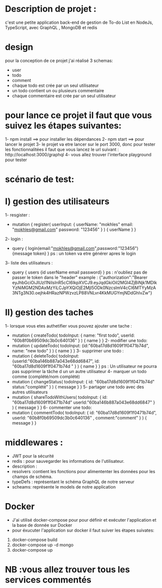 # Description de projet :
c'est une petite application back-end de gestion de To-do List en NodeJs, TypeScript, avec GraphQL , MongoDB et redis
# design 
pour la conception de ce projet j'ai réalisé 3 schemas:
- user
- todo 
- comment
- chaque todo est crée par un seul utilisateur
- un todo contient un ou plusieurs commentaire
- chaque commentaire est crée par un seul utilisateur
# pour lance ce projet il faut que vous suivez les étapes suivantes: 
1- npm install ==> pour installer les dépendances
2- npm start ==> pour lancer le projet
3- le projet va etre lancer sur le port 3000, donc pour tester les fonctionnalitées il faut que vous lancez le url suivant : http://localhost:3000/graphql
4- vous allez trouver l'interface playground pour tester
# scénario de test:
# I) gestion des utilisateurs
1- resgister : 
- mutation {
  register(
    userInput: {
      userName: "mokhles"
      email: "mokhles@gmail.com"
      password: "123456"
    }
  ) {
    userName
  }
}

2- login : 
- query { 
login(email:"mokhles@gmail.com",password:"123456") {message token}
}
ps : un token va etre générer apres le login 

3- liste des utilisateurs : 
- query { 
users {id userName email password}
}
ps : n'oubliez pas de passer le token dans le "header" 
example :
{"authorization":"Bearer eyJhbGciOiJIUzI1NiIsInR5cCI6IkpXVCJ9.eyJqdGkiOiI2MGI4ZjBiNjk1MDlkYzNiMGM2NDAxMzYiLCJpYXQiOjE2MjI5ODk0NzcsImV4cCI6MTYyMzA3NTg3N30.oejhk4HRazNPWzvzLP88VNLvr4KkMUGYmjNDdGhIvZw"}

# II) gestion des taches
1- lorsque vous etes authetifier vous pouvez ajouter une tache : 
- mutation {
  createTodo(
    todoInput: { name: "first todo", userId: "60b8f0b69509dc3b0c640136" }
  ) {
    name
  }
}
2- modifier une todo: 
- mutation {
  updateTodo(
    todoInput: {id:"60ba17d8d1609f1f0471b74d", name: "new todo" }
  ) {
    name
  }
}
3- supprimer une todo :
- mutation {
  deleteTodo(
    todoInput: {userId:"60ba146b887a043e68dd6847", id: "60ba17d8d1609f1f0471b74d " }
  ) {
    name
  }
}
ps :  Un utilisateur ne pourra pas supprimer la tâche d un un autre utilisateur
4- marquer un todo comme (complété/nom complété) 
- mutation {
  changeStatus(
    todoInput: {
      id: "60ba17d8d1609f1f0471b74d"
      status:"complété"
    }
  ) {
    message
  }
}
5- partager une todo avec des autres utilisateurs
- mutation {
  shareTodoWithUsers(
    todoInput: {
      id: "60ba17d8d1609f1f0471b74d"
      userId:"60ba146b887a043e68dd6847"
    }
  ) {
    message
  }
}
6- commenter une todo:
- mutation {
  commentTodo(
    todoInput: { id: "60ba17d8d1609f1f0471b74d", userId: "60b8f0b69509dc3b0c640136" , comment:"comment" }
  ) {
    message
  }
}
# middlewares :
- JWT pour la sécurité
- redis : pour sauvegarder les informations de l'utilisateur.
- description :
- resolvers :contient les fonctions pour alimententer les données pour les champs de schéma.
- typeDefs : représentant le schéma GraphQL de notre serveur
- scheams: représente le models de notre application

# Docker
- J'ai utilisé docker-compose pour pour définir et exécuter l'application et la base de donnée sur Docker
- pour éxucuter l'application sur docker il faut suiver les étapes suivates: 
1) docker-compose build
2) docker-compose up -d mongo
3) docker-compose up

# NB :vous allez trouver tous les services commentés